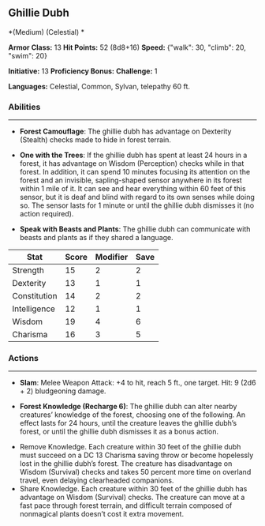 ## Ghillie Dubh
*(Medium) (Celestial) *

**Armor Class:** 13
**Hit Points:** 52 (8d8+16)
**Speed:** {"walk": 30, "climb": 20, "swim": 20}

**Initiative:** 13
**Proficiency Bonus:**
**Challenge:** 1

**Languages:** Celestial, Common, Sylvan, telepathy 60 ft.

### Abilities
 --- 
- **Forest Camouflage**: The ghillie dubh has advantage on Dexterity (Stealth) checks made to hide in forest terrain.

- **One with the Trees**: If the ghillie dubh has spent at least 24 hours in a forest, it has advantage on Wisdom (Perception) checks while in that forest. In addition, it can spend 10 minutes focusing its attention on the forest and an invisible, sapling-shaped sensor anywhere in its forest within 1 mile of it. It can see and hear everything within 60 feet of this sensor, but it is deaf and blind with regard to its own senses while doing so. The sensor lasts for 1 minute or until the ghillie dubh dismisses it (no action required).

- **Speak with Beasts and Plants**: The ghillie dubh can communicate with beasts and plants as if they shared a language.



| Stat | Score | Modifier | Save |
| ---- | ---- | ---- | ---- |
| Strength | 15 | 2 | 2 |
| Dexterity | 13 | 1 | 1 |
| Constitution | 14 | 2 | 2 |
| Intelligence | 12 | 1 | 1 |
| Wisdom | 19 | 4 | 6 |
| Charisma | 16 | 3 | 5 |

### Actions
 --- 
- **Slam**: Melee Weapon Attack: +4 to hit, reach 5 ft., one target. Hit: 9 (2d6 + 2) bludgeoning damage.

- **Forest Knowledge (Recharge 6)**: The ghillie dubh can alter nearby creatures’ knowledge of the forest, choosing one of the following. An effect lasts for 24 hours, until the creature leaves the ghillie dubh’s forest, or until the ghillie dubh dismisses it as a bonus action. 
* Remove Knowledge. Each creature within 30 feet of the ghillie dubh must succeed on a DC 13 Charisma saving throw or become hopelessly lost in the ghillie dubh’s forest. The creature has disadvantage on Wisdom (Survival) checks and takes 50 percent more time on overland travel, even delaying clearheaded companions. 
* Share Knowledge. Each creature within 30 feet of the ghillie dubh has advantage on Wisdom (Survival) checks. The creature can move at a fast pace through forest terrain, and difficult terrain composed of nonmagical plants doesn’t cost it extra movement.


